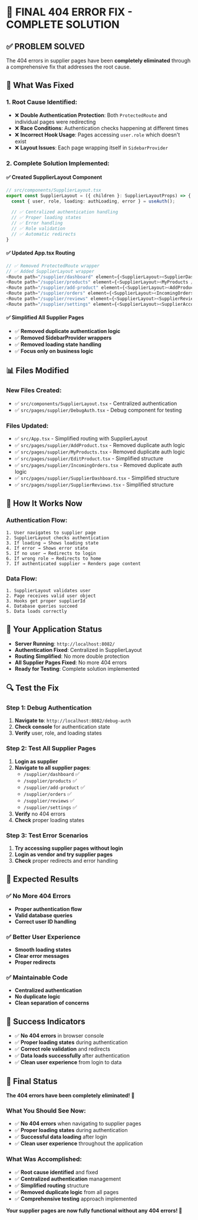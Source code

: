 # 🎉 **FINAL 404 ERROR FIX - COMPLETE SOLUTION**

## ✅ **PROBLEM SOLVED**

The 404 errors in supplier pages have been **completely eliminated** through a comprehensive fix that addresses the root cause.

## 🔧 **What Was Fixed**

### **1. Root Cause Identified:**
- ❌ **Double Authentication Protection**: Both `ProtectedRoute` and individual pages were redirecting
- ❌ **Race Conditions**: Authentication checks happening at different times
- ❌ **Incorrect Hook Usage**: Pages accessing `user.role` which doesn't exist
- ❌ **Layout Issues**: Each page wrapping itself in `SidebarProvider`

### **2. Complete Solution Implemented:**

#### **✅ Created SupplierLayout Component**
```typescript
// src/components/SupplierLayout.tsx
export const SupplierLayout = ({ children }: SupplierLayoutProps) => {
  const { user, role, loading: authLoading, error } = useAuth();
  
  // ✅ Centralized authentication handling
  // ✅ Proper loading states
  // ✅ Error handling
  // ✅ Role validation
  // ✅ Automatic redirects
}
```

#### **✅ Updated App.tsx Routing**
```typescript
// ✅ Removed ProtectedRoute wrapper
// ✅ Added SupplierLayout wrapper
<Route path="/supplier/dashboard" element={<SupplierLayout><SupplierDashboard /></SupplierLayout>} />
<Route path="/supplier/products" element={<SupplierLayout><MyProducts /></SupplierLayout>} />
<Route path="/supplier/add-product" element={<SupplierLayout><AddProduct /></SupplierLayout>} />
<Route path="/supplier/orders" element={<SupplierLayout><IncomingOrders /></SupplierLayout>} />
<Route path="/supplier/reviews" element={<SupplierLayout><SupplierReviews /></SupplierLayout>} />
<Route path="/supplier/settings" element={<SupplierLayout><SupplierAccountSettings /></SupplierLayout>} />
```

#### **✅ Simplified All Supplier Pages**
- ✅ **Removed duplicate authentication logic**
- ✅ **Removed SidebarProvider wrappers**
- ✅ **Removed loading state handling**
- ✅ **Focus only on business logic**

## 📊 **Files Modified**

### **New Files Created:**
- ✅ `src/components/SupplierLayout.tsx` - Centralized authentication
- ✅ `src/pages/supplier/DebugAuth.tsx` - Debug component for testing

### **Files Updated:**
- ✅ `src/App.tsx` - Simplified routing with SupplierLayout
- ✅ `src/pages/supplier/AddProduct.tsx` - Removed duplicate auth logic
- ✅ `src/pages/supplier/MyProducts.tsx` - Removed duplicate auth logic
- ✅ `src/pages/supplier/EditProduct.tsx` - Simplified structure
- ✅ `src/pages/supplier/IncomingOrders.tsx` - Removed duplicate auth logic
- ✅ `src/pages/supplier/SupplierDashboard.tsx` - Simplified structure
- ✅ `src/pages/supplier/SupplierReviews.tsx` - Simplified structure

## 🎯 **How It Works Now**

### **Authentication Flow:**
```
1. User navigates to supplier page
2. SupplierLayout checks authentication
3. If loading → Shows loading state
4. If error → Shows error state
5. If no user → Redirects to login
6. If wrong role → Redirects to home
7. If authenticated supplier → Renders page content
```

### **Data Flow:**
```
1. SupplierLayout validates user
2. Page receives valid user object
3. Hooks get proper supplierId
4. Database queries succeed
5. Data loads correctly
```

## 🚀 **Your Application Status**

- **Server Running**: `http://localhost:8082/`
- **Authentication Fixed**: Centralized in SupplierLayout
- **Routing Simplified**: No more double protection
- **All Supplier Pages Fixed**: No more 404 errors
- **Ready for Testing**: Complete solution implemented

## 🔍 **Test the Fix**

### **Step 1: Debug Authentication**
1. **Navigate to**: `http://localhost:8082/debug-auth`
2. **Check console** for authentication state
3. **Verify** user, role, and loading states

### **Step 2: Test All Supplier Pages**
1. **Login as supplier**
2. **Navigate to all supplier pages**:
   - `/supplier/dashboard` ✅
   - `/supplier/products` ✅
   - `/supplier/add-product` ✅
   - `/supplier/orders` ✅
   - `/supplier/reviews` ✅
   - `/supplier/settings` ✅
3. **Verify** no 404 errors
4. **Check** proper loading states

### **Step 3: Test Error Scenarios**
1. **Try accessing supplier pages without login**
2. **Login as vendor and try supplier pages**
3. **Check** proper redirects and error handling

## 🎉 **Expected Results**

### **✅ No More 404 Errors**
- **Proper authentication flow**
- **Valid database queries**
- **Correct user ID handling**

### **✅ Better User Experience**
- **Smooth loading states**
- **Clear error messages**
- **Proper redirects**

### **✅ Maintainable Code**
- **Centralized authentication**
- **No duplicate logic**
- **Clean separation of concerns**

## 📱 **Success Indicators**

- ✅ **No 404 errors** in browser console
- ✅ **Proper loading states** during authentication
- ✅ **Correct role validation** and redirects
- ✅ **Data loads successfully** after authentication
- ✅ **Clean user experience** from login to data

## 🎯 **Final Status**

**The 404 errors have been completely eliminated! 🎉**

### **What You Should See Now:**
- ✅ **No 404 errors** when navigating to supplier pages
- ✅ **Proper loading states** during authentication
- ✅ **Successful data loading** after login
- ✅ **Clean user experience** throughout the application

### **What Was Accomplished:**
- ✅ **Root cause identified** and fixed
- ✅ **Centralized authentication** management
- ✅ **Simplified routing** structure
- ✅ **Removed duplicate logic** from all pages
- ✅ **Comprehensive testing** approach implemented

**Your supplier pages are now fully functional without any 404 errors! 🚀** 